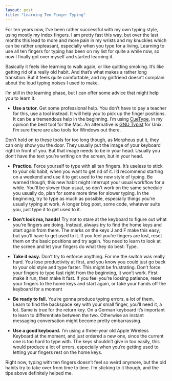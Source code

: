 ```yaml
---
layout: post
title: "Learning Ten Finger Typing"
---
```

For ten years now, I've been rather successful with my own typing style, using mostly my index fingers. I am pretty fast this way, but over the last months this lead to more and more pain in my wrists and my knuckles which can be rather unpleasant, especially when you type for a living. Learning to use all ten fingers for typing has been on my list for quite a while now, so now I finally got over myself and started learning it.

Basically it feels like learning to walk again, or like quitting smoking. It&rsquo;s like getting rid of a really old habit. And that&rsquo;s what makes a rather long transition. But it feels quite comfortable, and my girlfriend doesn&rsquo;t complain about the loud typing noises I used to make.

I&rsquo;m still in the learning phase, but I can offer some advice that might help you to learn it.

*  **Use a tutor.** Get some professional help. You don&rsquo;t have to pay a teacher for this, use a tool instead. It will help you to pick up the finger positions. It can be a tremendous help in the beginning. I&rsquo;m using [CueType](http://www.daylateanddollarshort.com/sw.php?cuetype), in my opinion the best tool for the Mac. An alternative is [GNU Typist](http://www.gnu.org/software/gtypist/) for Unix. I&rsquo;m sure there are also tools for Windows out there.

  Don&rsquo;t hold on to these tools for too long though, as Morpheus put it, they can only show you the door. They usually put the image of your keyboard right in front of you. But that image needs to be in your head. Usually you don&rsquo;t have the text you&rsquo;re writing on the screen, but in your head.

*  **Practice.** Force yourself to type with all ten fingers. It&rsquo;s useless to stick to your old habit, when you want to get rid of it. I&rsquo;d recommend starting on a weekend and use it to get used to the new style of typing. Be warned though, this new habit might interrupt your usual workflow for a while. You&rsquo;ll be slower than usual, so don&rsquo;t work on the same schedule you usually do, plan for some more time for slower typing. In the beginning, try to type as much as possible, especially things you&rsquo;re usually typing at work. A longer blog post, some code, whatever suits you, just type it to get used to it.

* **Don&rsquo;t look ma, hands!** Try not to stare at the keyboard to figure out what you&rsquo;re fingers are doing. Instead, always try to find the home keys and start again from there. The marks on the keys J and F make this easy, but you&rsquo;ll have to get used to it. If you feel you&rsquo;re fingers are lost, reset them on the basic positions and try again. You need to learn to look at the screen and let your fingers do what they do best: Type.

* **Take it easy.** Don&rsquo;t try to enforce anything. For me the switch was really hard. You lose productivity at first, and you know you could just go back to your old style and type faster. This might be frustrating. Don&rsquo;t force your fingers to type fast right from the beginning, it won&rsquo;t work. First make it run, then make it fast. If you feel you&rsquo;re loosing patience, reset your fingers to the home keys and start again, or take your hands off the keyboard for a moment

* **Be ready to fall.** You&rsquo;re gonna produce typing errors, a lot of them. Learn to find the backspace key with your small finger, you&rsquo;ll need it, a lot. Same is true for the return key. On a German keyboard it&rsquo;s important to learn to differentiate between the two. Otherwise an instant messaging conversation might become pretty embarrassing.

* **Use a good keyboard.** I&rsquo;m using a three-year old Apple Wireless Keyboard at the moment, and just ordered a new one, since the current one is too hard to type with. The keys shouldn&rsquo;t give in too easily, this would produce a lot of errors, especially when you&rsquo;re getting used  to letting your fingers rest on the home keys.

Right now, typing with ten fingers doesn&rsquo;t feel so weird anymore, but the old habits try to take over from time to time. I&rsquo;m sticking to it though, and the tips above definitely helped me.